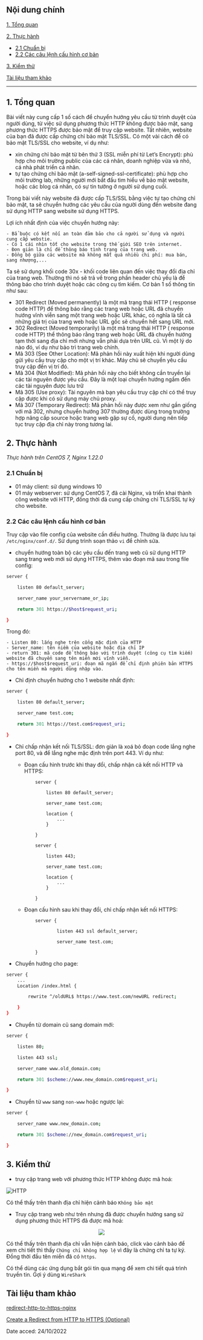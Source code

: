 ## Nội dung chính

[1. Tổng quan](#1)

[2. Thực hành](#2)

- [2.1 Chuẩn bị](#2.1)
- [2.2 Các câu lệnh cấu hình cơ bản](#2.2)

[3. Kiểm thử](#3)

[Tài liệu tham khảo](#4)

___

## <a name="1" >1. Tổng quan</a>

Bài viết này cung cấp 1 số cách để chuyển hướng yêu cầu từ trình duyệt của người dùng, từ việc sử dụng phương thức HTTP không được bảo mật, sang phương thức HTTPS được bảo mật để truy cập website. Tất nhiên, website của bạn đã được cấp chứng chỉ bảo mật TLS/SSL. Có một vài cách để có bảo mật TLS/SSL cho website, ví dụ như:

- xin chứng chỉ bảo mật từ bên thứ 3 (SSL miễn phí từ Let’s Encrypt): phù hợp cho môi trường public của các cá nhân, doanh nghiệp vừa và nhỏ, cá nhà phát triển cá nhân.
- tự tạo chứng chỉ bảo mật (a-self-signed-ssl-certificate): phù hợp cho môi trường lab, những người mới bắt đầu tìm hiểu về bảo mật website, hoặc các blog cá nhân, có sự tin tưởng ở người sử dụng cuối.

Trong bài viết này website đã được cấp TLS/SSL bằng việc tự tạo chứng chỉ bảo mật, ta sẽ chuyển hướng các yêu cầu của người dùng đến website đang sử dụng HTTP sang website sử dụng HTTPS.

Lợi ích nhất định của việc chuyển hướng này:

    - Bẳ buộc có kết nối an toàn đảm bảo cho cả người sử dụng và người cung cấp webstie.
    - Có 1 cái nhìn tốt cho website trong thế giới SEO trên internet.
    - Đơn giản là chỉ để thông báo tình trạng của trang web.
    - Đồng bộ giữa các website mà không mất quá nhiều chi phí: mua bán, sang nhượng,...

Ta sẽ sử dụng khối code 30x - khối code liên quan đến việc thay đổi địa chỉ của trang web. Thường thì nó sẽ trả về trong phần header chủ yếu là để thông báo cho trình duyệt hoặc các công cụ tìm kiếm. Cơ bản 1 số thông tin như sau:

- 301 Redirect (Moved permanently) là một mã trạng thái HTTP ( response code HTTP) để thông báo rằng các trang web hoặc URL đã chuyển hướng vĩnh viễn sang một trang web hoặc URL khác, có nghĩa là tất cả những giá trị của trang web hoặc URL gốc sẽ chuyển hết sang URL mới.
- 302 Redirect (Moved temporarily) là một mã trạng thái HTTP ( response code HTTP) thể thông báo rằng trang web hoặc URL đã chuyển hướng tạm thời sang địa chỉ mới nhưng vẫn phải dựa trên URL cũ. Vì một lý do nào đó, ví dụ như bảo trì trang web chính.
- Mã 303 (See Other Location): Mã phản hồi này xuất hiện khi người dùng gửi yêu cầu truy cập cho một vị trí khác. Máy chủ sẽ chuyển yêu cầu truy cập đến vị trí đó.
- Mã 304 (Not Modified): Mã phản hồi này cho biết không cần truyền lại các tài nguyên được yêu cầu. Đây là một loại chuyển hướng ngầm đến các tài nguyên được lưu trữ
- Mã 305 (Use proxy): Tài nguyên mà bạn yêu cầu truy cập chỉ có thể truy cập được khi có sử dụng máy chủ proxy.
- Mã 307 (Temporary Redirect): Mã phản hồi này được xem như gần giống với mã 302, nhưng chuyển hướng 307 thường được dùng trong trường hợp nâng cấp source hoặc trang web gặp sự cố, người dung nên tiếp tục truy cập địa chỉ này trong tương lai.

## <a name="2" >2. Thực hành</a>

_Thực hành trên CentOS 7, Nginx 1.22.0_

### <a name="2.1" >2.1 Chuẩn bị</a>

- 01 máy client: sử dụng windows 10
- 01 máy webserver: sử dụng CentOS 7, đã cài Nginx, và triển khai thành công website với HTTP, đồng thời đã cung cấp chứng chỉ TLS/SSL tự ký cho website.

### <a name="2.2" >2.2 Các câu lệnh cấu hình cơ bản</a>

Truy cập vào file config của website cần điều hướng. Thường là được lưu tại `/etc/nginx/conf.d/`. Sử dụng trình soạn thảo `vi` để chỉnh sửa.

- chuyển hướng toàn bộ các yêu cầu đến trang web cũ sử dụng HTTP sang trang web mới sử dụng HTTPS, thêm vào đoạn mã sau trong file config:

```sh
server {

    listen 80 default_server;

    server_name your_servername_or_ip;

    return 301 https://$host$request_uri;

}
```

Trong đó:

    - Listen 80: lắng nghe trên cổng mặc định của HTTP
    - Server_name: tên niềm của website hoặc địa chỉ IP
    - return 301: mã code để thông báo với trình duyệt (công cụ tìm kiếm) website đã chuyển sang tên miền mới vĩnh viễn.
    - https://$host$request_uri: đoạn mã ngắn để chỉ định phiên bản HTTPS cho tên miền mà người dùng nhập vào.

- Chỉ định chuyển hướng cho 1 website nhất định:

```sh
server {

    listen 80 default_server;

    server_name test.com;

    return 301 https://test.com$request_uri;

}
```

- Chỉ chấp nhận kết nối TLS/SSL: đơn giản là xoá bỏ đoạn code lắng nghe port 80, và để lắng nghe mặc định trên port 443. Ví dụ như:
  
  - Đoạn cấu hình trước khi thay đổi, chấp nhận cả kết nối HTTP và HTTPS:


            server {

                listen 80 default_server;

                server_name test.com;

                location {
                    ...
                }
                
            }

            server {

                listen 443;

                server_name test.com;

                location {
                    ...
                }

            }



  - Đoạn cấu hình sau khi thay đổi, chỉ chấp nhận kết nối HTTPS:


            server {

                    listen 443 ssl default_server;

                    server_name test.com;

            }

- Chuyển hướng cho page:

```sh
server {
    ...
    Location /index.html {

        rewrite ^/oldURL$ https://www.test.com/newURL redirect;

    }
}
```

- Chuyển từ domain cũ sang domain mới:

```sh
server {

    listen 80;

    listen 443 ssl;

    server_name www.old_domain.com;

    return 301 $scheme://www.new_domain.com$request_uri;

}
```

- Chuyển từ `www` sang `non-www` hoặc ngược lại:

```sh
server {

    server_name www.new_domain.com;

    return 301 $scheme://new_domain.com$request_uri;

}
```

## <a name="3" >3. Kiểm thử</a>

- truy cập trang web với phương thức HTTP không được mã hoá:

![HTTP](../../Images/nginx-http.png)

Có thể thấy trên thanh địa chỉ hiện cảnh báo `Không bảo mật`

- Truy cập trang web như trên nhưng đã được chuyển hướng sang sử dụng phương thức HTTPS đã được mã hoá:

<p align="center">
    <img src="../../Images/nginx-https.png" width="">
</p>

Có thể thấy trên thanh địa chỉ vẫn hiện cảnh báo, click vào cảnh bảo để xem chi tiết thì thấy `Chứng chỉ không hợp lệ` vì đây là chứng chỉ ta tự ký. Đồng thời đầu tên miền đã có `https`.

Có thể dùng các ứng dụng bắt gói tin qua mạng để xem chi tiết quá trình truyền tin. Gợi ý dùng `WireShark`


## <a name="4" >Tài liệu tham khảo</a>

[redirect-http-to-https-nginx](https://phoenixnap.com/kb/redirect-http-to-https-nginx#:~:text=1%20Nginx%20Redirect%20all%20HTTP%20traffic%20to%20HTTPS.,non-www%20website%204%20Reasons%20to%20Redirect%20Traffic.%20)


[Create a Redirect from HTTP to HTTPS (Optional)](https://www.digitalocean.com/community/tutorials/how-to-create-a-self-signed-ssl-certificate-for-nginx-on-centos-7)

Date acced: 24/10/2022

